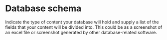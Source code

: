 # Database schema

Indicate the type of content your database will hold and supply a list of the fields that your content will be divided into. This could be as a screenshot of an excel file or screenshot generated by other database-related software.

